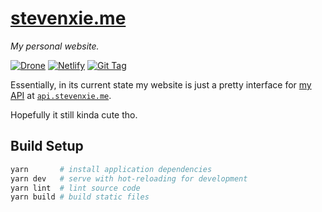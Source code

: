 # [stevenxie.me](https://stevenxie.me)

_My personal website._

[![Drone][drone-img]][drone]
[![Netlify][netlify-img]][netlify]
[![Git Tag][tag-img]][tag]

Essentially, in its current state my website is just a pretty interface for
[my API](https://github.com/stevenxie/api) at
[`api.stevenxie.me`](https://api.stevenxie.me).

Hopefully it still kinda cute tho.

## Build Setup

```bash
yarn       # install application dependencies
yarn dev   # serve with hot-reloading for development
yarn lint  # lint source code
yarn build # build static files
```

[drone]: https://ci.stevenxie.me/stevenxie/stevenxie.me
[drone-img]: https://ci.stevenxie.me/api/badges/stevenxie/stevenxie.me/status.svg
[netlify]: https://app.netlify.com/sites/stevenxie/deploys
[netlify-img]: https://api.netlify.com/api/v1/badges/b6c800ca-263f-4ee6-891e-92f20b723aa2/deploy-status
[tag]: https://github.com/stevenxie/stevenxie.me/releases
[tag-img]: https://img.shields.io/github/tag/stevenxie/stevenxie.me.svg

